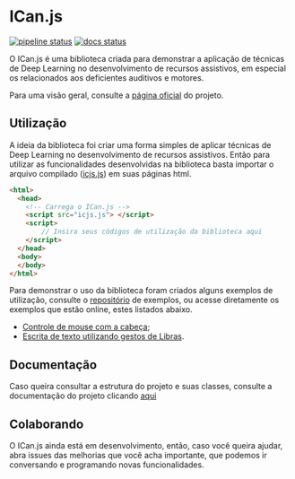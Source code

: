 # ICan.js

[![pipeline status](https://gitlab.com/ican.js/ican.js/badges/master/pipeline.svg)](https://gitlab.com/ican.js/ican.js/commits/master)
[![docs status](https://icanjs.netlify.com/docs/badge.svg)](https://icanjs.netlify.com/docs/source.html)

O ICan.js é uma biblioteca criada para demonstrar a aplicação de técnicas de Deep Learning no desenvolvimento de recursos assistivos, em especial os relacionados aos deficientes auditivos e motores.

Para uma visão geral, consulte a [página oficial](https://icanjs.netlify.com/) do projeto.

## Utilização

A ideia da biblioteca foi criar uma forma simples de aplicar técnicas de Deep Learning no desenvolvimento de recursos assistivos. Então para utilizar as funcionalidades desenvolvidas na biblioteca basta importar o arquivo compilado ([icjs.js]()) em suas páginas html.

```html
<html>
  <head>
    <!-- Carrega o ICan.js -->
    <script src="icjs.js"> </script>
    <script>
        // Insira seus códigos de utilização da biblioteca aqui
    </script>
  </head>
  <body>
  </body>
</html>
```

Para demonstrar o uso da biblioteca foram criados alguns exemplos de utilização, consulte o [repositório](https://gitlab.com/ican.js/examples) de exemplos, ou acesse diretamente os exemplos que estão online, estes listados abaixo.

* [Controle de mouse com a cabeça](https://icanjs-examples.netlify.com/controle-de-mouse/);
* [Escrita de texto utilizando gestos de Libras](https://icanjs-examples.netlify.com/escrita-de-texto/).

## Documentação 

Caso queira consultar a estrutura do projeto e suas classes, consulte a documentação do projeto clicando [aqui](https://icanjs.netlify.com/docs/)

## Colaborando

O ICan.js ainda está em desenvolvimento, então, caso você queira ajudar, abra issues das melhorias que você acha importante, que podemos ir conversando e programando novas funcionalidades.
